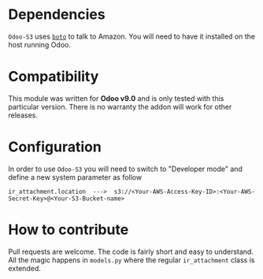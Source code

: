 # Dependencies
`Odoo-S3` uses [`boto`](https://github.com/boto/boto) to talk to Amazon. You will need to have it installed on the host running Odoo.

# Compatibility
This module was written for **Odoo v9.0** and is only tested with this particular version. There is no warranty the addon
will work for other releases.

# Configuration
In order to use `Odoo-S3` you will need to switch to "Developer mode" and define a new system parameter as follow

```
ir_attachment.location  --->  s3://<Your-AWS-Access-Key-ID>:<Your-AWS-Secret-Key>@<Your-S3-Bucket-name>

```

# How to contribute
Pull requests are welcome. The code is fairly short and easy to understand. All the magic happens in `models.py` where the regular `ir_attachment` class is extended.
